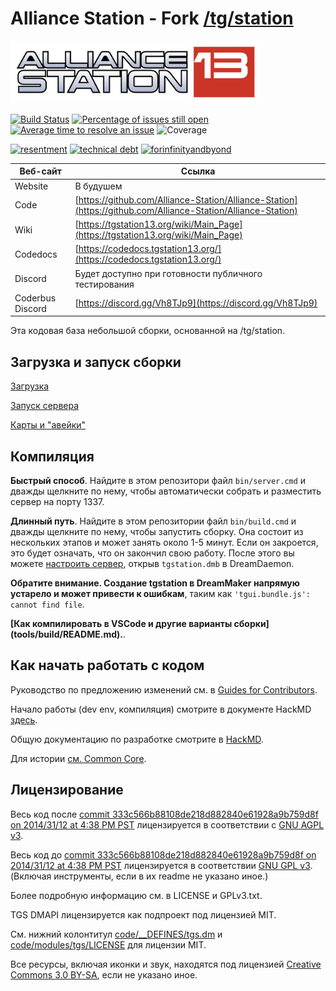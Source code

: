 # Alliance Station - Fork [/tg/station](https://github.com/tgstation/tgstation)

<img src="https://github.com/Alliance-Station/Alliance-Station/blob/master/.github/images/logo/masseffect.png" alt="Endless Station" style="width: 400px;">

[![Build Status](https://github.com/Alliance-Station/Alliance-Station/workflows/CI%20Suite/badge.svg)](https://github.com/Alliance-Station/Alliance-Station/actions?query=workflow%3A%22CI+Suite%22)
[![Percentage of issues still open](https://isitmaintained.com/badge/open/tgstation/tgstation.svg)](https://isitmaintained.com/project/tgstation/tgstation "Percentage of issues still open")
[![Average time to resolve an issue](https://isitmaintained.com/badge/resolution/tgstation/tgstation.svg)](https://isitmaintained.com/project/tgstation/tgstation "Average time to resolve an issue")
![Coverage](https://img.shields.io/badge/coverage---4%25-red.svg)

[![resentment](.github/images/badges/built-with-resentment.svg)](.github/images/comics/131-bug-free.png) [![technical debt](.github/images/badges/contains-technical-debt.svg)](.github/images/comics/106-tech-debt-modified.png) [![forinfinityandbyond](.github/images/badges/made-in-byond.gif)](https://www.reddit.com/r/SS13/comments/5oplxp/what_is_the_main_problem_with_byond_as_an_engine/dclbu1a)

| Веб-сайт             | Ссылка                                                                                                 |
| ------------------- | ---------------------------------------------------------------------------------------------------- |
| Website             | В будушем                                                                    |
| Code                | [https://github.com/Alliance-Station/Alliance-Station](https://github.com/Alliance-Station/Alliance-Station)                     |
| Wiki                | [https://tgstation13.org/wiki/Main_Page](https://tgstation13.org/wiki/Main_Page)                     |
| Codedocs            | [https://codedocs.tgstation13.org/](https://codedocs.tgstation13.org/)                               |
| Discord | Будет доступно при готовности публичного тестирования                                               |
| Coderbus Discord    | [https://discord.gg/Vh8TJp9](https://discord.gg/Vh8TJp9)                                             |

Эта кодовая база небольшой сборки, основанной на /tg/station.

## Загрузка и запуск сборки

[Загрузка](.github/guides/DOWNLOADING.md)

[Запуск сервера](.github/guides/RUNNING_A_SERVER.md)

[Карты и "авейки"](.github/guides/MAPS_AND_AWAY_MISSIONS.md)

## Компиляция

**Быстрый способ**. Найдите в этом репозитори файл `bin/server.cmd` и дважды щелкните по нему, чтобы автоматически собрать и разместить сервер на порту 1337.

**Длинный путь**. Найдите в этом репозитории файл `bin/build.cmd` и дважды щелкните по нему, чтобы запустить сборку. Она состоит из нескольких этапов и может занять около 1-5 минут. Если он закроется, это будет означать, что он закончил свою работу. После этого вы можете [настроить сервер](.github/guides/RUNNING_A_SERVER.md), открыв `tgstation.dmb` в DreamDaemon.

**Обратите внимание. Создание tgstation в DreamMaker напрямую устарело и может привести к ошибкам**, таким как `'tgui.bundle.js': cannot find file`.

**[Как компилировать в VSCode и другие варианты сборки] (tools/build/README.md).**.

## Как начать работать с кодом

Руководство по предложению изменений см. в [Guides for Contributors](.github/CONTRIBUTING.md).

Начало работы (dev env, компиляция) смотрите в документе HackMD [здесь](https://hackmd.io/@tgstation/HJ8OdjNBc#tgstation-Development-Guide).

Общую документацию по разработке смотрите в [HackMD](https://hackmd.io/@tgstation).

Для истории [см. Common Core](https://github.com/tgstation/common_core).

## Лицензирование

Весь код после [commit 333c566b88108de218d882840e61928a9b759d8f on 2014/31/12 at 4:38 PM PST](https://github.com/tgstation/tgstation/commit/333c566b88108de218d882840e61928a9b759d8f) лицензируется в соответствии с [GNU AGPL v3](https://www.gnu.org/licenses/agpl-3.0.html).

Весь код до [commit 333c566b88108de218d882840e61928a9b759d8f on 2014/31/12 at 4:38 PM PST](https://github.com/tgstation/tgstation/commit/333c566b88108de218d882840e61928a9b759d8f) лицензируется в соответствии  [GNU GPL v3](https://www.gnu.org/licenses/gpl-3.0.html).
(Включая инструменты, если в их readme не указано иное.)

Более подробную информацию см. в LICENSE и GPLv3.txt.

TGS DMAPI лицензируется как подпроект под лицензией MIT.

См. нижний колонтитул [code/\_\_DEFINES/tgs.dm](./code/__DEFINES/tgs.dm) и [code/modules/tgs/LICENSE](./code/modules/tgs/LICENSE) для лицензии MIT.

Все ресурсы, включая иконки и звук, находятся под лицензией [Creative Commons 3.0 BY-SA](https://creativecommons.org/licenses/by-sa/3.0/), если не указано иное.
